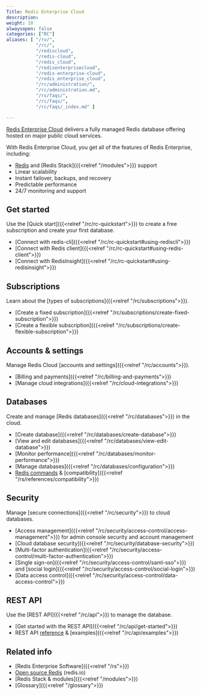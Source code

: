 ```yaml
---
Title: Redis Enterprise Cloud
description:
weight: 10
alwaysopen: false
categories: ["RC"]
aliases: [ "/rv/",
           "/rc/",
           "/rediscloud",
           "/redis-cloud",
           "/redis_cloud",
           "/redisenterprisecloud",
           "/redis-enterprise-cloud",
           "/redis_enterprise_cloud",
           "/rc/administration/",
           "/rc/administration.md",
           "/rv/faqs/",
           "/rc/faqs/",
           "/rc/faqs/_index.md" ]

---
```

[Redis Enterprise Cloud](https://redis.com/redis-enterprise-cloud/overview/) delivers a fully managed Redis database offering hosted on major public cloud services.

With Redis Enterprise Cloud, you get all of the features of Redis Enterprise, including:
- [Redis](https://redis.io/) and [Redis Stack]({{<relref "/modules">}}) support
- Linear scalability
- Instant failover, backups, and recovery
- Predictable performance
- 24/7 monitoring and support

## Get started
Use the [Quick start]({{<relref "/rc/rc-quickstart">}}) to create a free subscription and create your first database.
- [Connect with redis-cli]({{<relref "/rc/rc-quickstart#using-rediscli">}})
- [Connect with Redis client]({{<relref "/rc/rc-quickstart#using-redis-client">}})
- [Connect with RedisInsight]({{<relref "/rc/rc-quickstart#using-redisinsight">}})

## Subscriptions
Learn about the [types of subscriptions]({{<relref "/rc/subscriptions">}}).
- [Create a fixed subscription]({{<relref "/rc/subscriptions/create-fixed-subscription">}})
- [Create a flexible subscription]({{<relref "/rc/subscriptions/create-flexible-subscription">}})

## Accounts & settings
Manage Redis Cloud [accounts and settings]({{<relref "/rc/accounts">}}).
- [Billing and payments]({{<relref "/rc/billing-and-payments">}})
- [Manage cloud integrations]({{<relref "/rc/cloud-integrations">}})

## Databases
Create and manage [Redis databases]({{<relref "/rc/databases">}}) in the cloud.
- [Create database]({{<relref "/rc/databases/create-database">}})
- [View and edit databases]({{<relref "/rc/databases/view-edit-database">}})
- [Monitor performance]({{<relref "/rc/databases/monitor-performance">}})
- [Manage databases]({{<relref "/rc/databases/configuration">}})
- [Redis commands](https://redis.io/commands/) & [compatibility]({{<relref "/rs/references/compatibility">}})

## Security
Manage [secure connections]({{<relref "/rc/security">}}) to cloud databases.
- [Access management]({{<relref "/rc/security/access-control/access-management">}}) for admin console security and account management
- [Cloud database security]({{<relref "/rc/security/database-security">}})
- [Multi-factor authentication]({{<relref "/rc/security/access-control/multi-factor-authentication">}})
- [Single sign-on]({{<relref "/rc/security/access-control/saml-sso">}}) and [social login]({{<relref "/rc/security/access-control/social-login">}})
- [Data access control]({{<relref "/rc/security/access-control/data-access-control">}})

## REST API
Use the [REST API]({{<relref "/rc/api">}}) to manage the database.
- [Get started with the REST API]({{<relref "/rc/api/get-started">}})
- REST API [reference](https://api.redislabs.com/v1/swagger-ui.html) & [examples]({{<relref "/rc/api/examples">}})


## Related info
- [Redis Enterprise Software]({{<relref "/rs">}})
- [Open source Redis](https://redis.io/) (redis.io)
- [Redis Stack & modules]({{<relref "/modules">}})
- [Glossary]({{<relref "/glossary">}})

